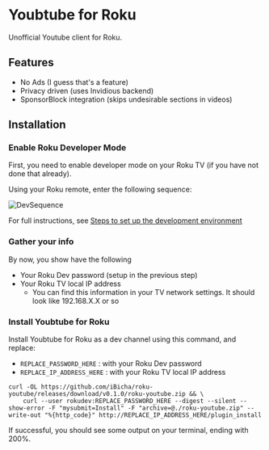 # Youbtube for Roku
Unofficial Youtube client for Roku.

## Features
- No Ads (I guess that's a feature)
- Privacy driven (uses Invidious backend)
- SponsorBlock integration (skips undesirable sections in videos)

## Installation

### Enable Roku Developer Mode
First, you need to enable developer mode on your Roku TV (if you have not done that already).

Using your Roku remote, enter the following sequence:

![DevSequence](https://image.roku.com/ZHZscHItMTc2/dev-startup1.png)

For full instructions, see [Steps to set up the development environment](https://developer.roku.com/en-ca/docs/developer-program/getting-started/developer-setup.md)

### Gather your info
By now, you show have the following
- Your Roku Dev password (setup in the previous step)
- Your Roku TV local IP address
  - You can find this information in your TV network settings. It should look like 192.168.X.X or so

### Install Youbtube for Roku

Install Youbtube for Roku as a dev channel using this command, and replace:
- `REPLACE_PASSWORD_HERE` : with your Roku Dev password
- `REPLACE_IP_ADDRESS_HERE` : with your Roku TV local IP address
```
curl -OL https://github.com/iBicha/roku-youtube/releases/download/v0.1.0/roku-youtube.zip && \
	curl --user rokudev:REPLACE_PASSWORD_HERE --digest --silent --show-error -F "mysubmit=Install" -F "archive=@./roku-youtube.zip" --write-out "%{http_code}" http://REPLACE_IP_ADDRESS_HERE/plugin_install
```
If successful, you should see some output on your terminal, ending with 200%.
